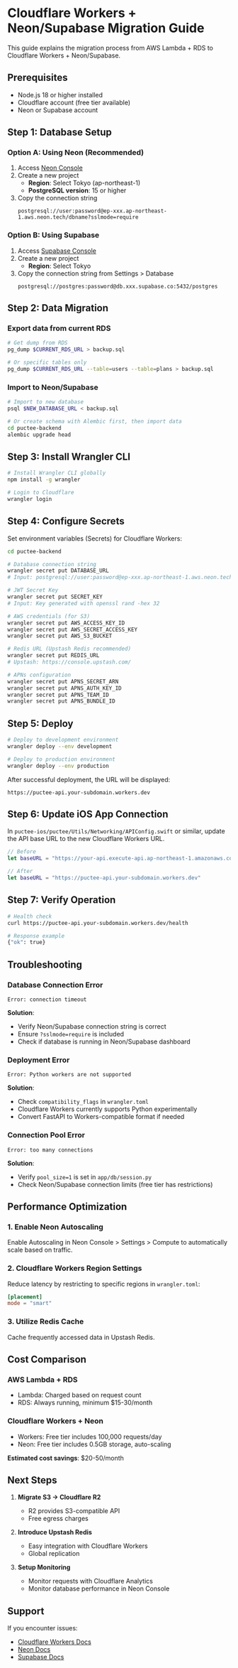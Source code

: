 # Cloudflare Workers + Neon/Supabase Migration Guide

This guide explains the migration process from AWS Lambda + RDS to Cloudflare Workers + Neon/Supabase.

## Prerequisites

- Node.js 18 or higher installed
- Cloudflare account (free tier available)
- Neon or Supabase account

## Step 1: Database Setup

### Option A: Using Neon (Recommended)

1. Access [Neon Console](https://console.neon.tech/)
2. Create a new project
   - **Region**: Select Tokyo (ap-northeast-1)
   - **PostgreSQL version**: 15 or higher
3. Copy the connection string
   ```
   postgresql://user:password@ep-xxx.ap-northeast-1.aws.neon.tech/dbname?sslmode=require
   ```

### Option B: Using Supabase

1. Access [Supabase Console](https://app.supabase.com/)
2. Create a new project
   - **Region**: Select Tokyo
3. Copy the connection string from Settings > Database
   ```
   postgresql://postgres:password@db.xxx.supabase.co:5432/postgres
   ```

## Step 2: Data Migration

### Export data from current RDS

```bash
# Get dump from RDS
pg_dump $CURRENT_RDS_URL > backup.sql

# Or specific tables only
pg_dump $CURRENT_RDS_URL --table=users --table=plans > backup.sql
```

### Import to Neon/Supabase

```bash
# Import to new database
psql $NEW_DATABASE_URL < backup.sql

# Or create schema with Alembic first, then import data
cd puctee-backend
alembic upgrade head
```

## Step 3: Install Wrangler CLI

```bash
# Install Wrangler CLI globally
npm install -g wrangler

# Login to Cloudflare
wrangler login
```

## Step 4: Configure Secrets

Set environment variables (Secrets) for Cloudflare Workers:

```bash
cd puctee-backend

# Database connection string
wrangler secret put DATABASE_URL
# Input: postgresql://user:password@ep-xxx.ap-northeast-1.aws.neon.tech/dbname?sslmode=require

# JWT Secret Key
wrangler secret put SECRET_KEY
# Input: Key generated with openssl rand -hex 32

# AWS credentials (for S3)
wrangler secret put AWS_ACCESS_KEY_ID
wrangler secret put AWS_SECRET_ACCESS_KEY
wrangler secret put AWS_S3_BUCKET

# Redis URL (Upstash Redis recommended)
wrangler secret put REDIS_URL
# Upstash: https://console.upstash.com/

# APNs configuration
wrangler secret put APNS_SECRET_ARN
wrangler secret put APNS_AUTH_KEY_ID
wrangler secret put APNS_TEAM_ID
wrangler secret put APNS_BUNDLE_ID
```

## Step 5: Deploy

```bash
# Deploy to development environment
wrangler deploy --env development

# Deploy to production environment
wrangler deploy --env production
```

After successful deployment, the URL will be displayed:
```
https://puctee-api.your-subdomain.workers.dev
```

## Step 6: Update iOS App Connection

In `puctee-ios/puctee/Utils/Networking/APIConfig.swift` or similar,
update the API base URL to the new Cloudflare Workers URL.

```swift
// Before
let baseURL = "https://your-api.execute-api.ap-northeast-1.amazonaws.com"

// After
let baseURL = "https://puctee-api.your-subdomain.workers.dev"
```

## Step 7: Verify Operation

```bash
# Health check
curl https://puctee-api.your-subdomain.workers.dev/health

# Response example
{"ok": true}
```

## Troubleshooting

### Database Connection Error

```
Error: connection timeout
```

**Solution**:
- Verify Neon/Supabase connection string is correct
- Ensure `?sslmode=require` is included
- Check if database is running in Neon/Supabase dashboard

### Deployment Error

```
Error: Python workers are not supported
```

**Solution**:
- Check `compatibility_flags` in `wrangler.toml`
- Cloudflare Workers currently supports Python experimentally
- Convert FastAPI to Workers-compatible format if needed

### Connection Pool Error

```
Error: too many connections
```

**Solution**:
- Verify `pool_size=1` is set in `app/db/session.py`
- Check Neon/Supabase connection limits (free tier has restrictions)

## Performance Optimization

### 1. Enable Neon Autoscaling

Enable Autoscaling in Neon Console > Settings > Compute to
automatically scale based on traffic.

### 2. Cloudflare Workers Region Settings

Reduce latency by restricting to specific regions in `wrangler.toml`:

```toml
[placement]
mode = "smart"
```

### 3. Utilize Redis Cache

Cache frequently accessed data in Upstash Redis.

## Cost Comparison

### AWS Lambda + RDS
- Lambda: Charged based on request count
- RDS: Always running, minimum $15-30/month

### Cloudflare Workers + Neon
- Workers: Free tier includes 100,000 requests/day
- Neon: Free tier includes 0.5GB storage, auto-scaling

**Estimated cost savings**: $20-50/month

## Next Steps

1. **Migrate S3 → Cloudflare R2**
   - R2 provides S3-compatible API
   - Free egress charges

2. **Introduce Upstash Redis**
   - Easy integration with Cloudflare Workers
   - Global replication

3. **Setup Monitoring**
   - Monitor requests with Cloudflare Analytics
   - Monitor database performance in Neon Console

## Support

If you encounter issues:
- [Cloudflare Workers Docs](https://developers.cloudflare.com/workers/)
- [Neon Docs](https://neon.tech/docs)
- [Supabase Docs](https://supabase.com/docs)

